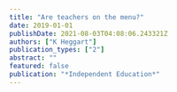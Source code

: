 ```yaml
---
title: "Are teachers on the menu?"
date: 2019-01-01
publishDate: 2021-08-03T04:08:06.243321Z
authors: ["K Heggart"]
publication_types: ["2"]
abstract: ""
featured: false
publication: "*Independent Education*"
---
```


